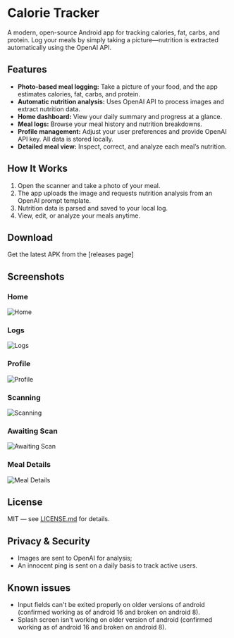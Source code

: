 # Calorie Tracker

A modern, open-source Android app for tracking calories, fat, carbs, and protein. Log your meals by simply taking a picture—nutrition is extracted automatically using the OpenAI API.

## Features
- **Photo-based meal logging:** Take a picture of your food, and the app estimates calories, fat, carbs, and protein.
- **Automatic nutrition analysis:** Uses OpenAI API to process images and extract nutrition data.
- **Home dashboard:** View your daily summary and progress at a glance.
- **Meal logs:** Browse your meal history and nutrition breakdowns.
- **Profile management:** Adjust your user preferences and provide OpenAI API key. All data is stored locally.
- **Detailed meal view:** Inspect, correct, and analyze each meal’s nutrition.

## How It Works
1. Open the scanner and take a photo of your meal.
2. The app uploads the image and requests nutrition analysis from an OpenAI prompt template.
3. Nutrition data is parsed and saved to your local log.
4. View, edit, or analyze your meals anytime.

## Download

Get the latest APK from the [releases page]

## Screenshots

### Home
![Home](readme_photos/home.png)

### Logs
![Logs](readme_photos/logs.png)

### Profile
![Profile](readme_photos/profile.png)

### Scanning
![Scanning](readme_photos/scanning.png)

### Awaiting Scan
![Awaiting Scan](readme_photos/awaiting_scan.png)

### Meal Details
![Meal Details](readme_photos/mealdetails.png)

## License
MIT — see [LICENSE.md](LICENSE.md) for details.

## Privacy & Security
- Images are sent to OpenAI for analysis; 
- An innocent ping is sent on a daily basis to track active users.

## Known issues
- Input fields can't be exited properly on older versions of android (confirmed working as of android 16 and broken on android 8).
- Splash screen isn't working on older version of android (confirmed working as of android 16 and broken on android 8).